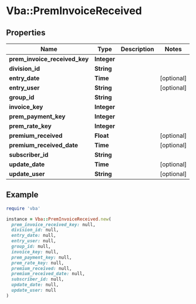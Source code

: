 # Vba::PremInvoiceReceived

## Properties

| Name | Type | Description | Notes |
| ---- | ---- | ----------- | ----- |
| **prem_invoice_received_key** | **Integer** |  |  |
| **division_id** | **String** |  |  |
| **entry_date** | **Time** |  | [optional] |
| **entry_user** | **String** |  | [optional] |
| **group_id** | **String** |  |  |
| **invoice_key** | **Integer** |  |  |
| **prem_payment_key** | **Integer** |  |  |
| **prem_rate_key** | **Integer** |  |  |
| **premium_received** | **Float** |  | [optional] |
| **premium_received_date** | **Time** |  | [optional] |
| **subscriber_id** | **String** |  |  |
| **update_date** | **Time** |  | [optional] |
| **update_user** | **String** |  | [optional] |

## Example

```ruby
require 'vba'

instance = Vba::PremInvoiceReceived.new(
  prem_invoice_received_key: null,
  division_id: null,
  entry_date: null,
  entry_user: null,
  group_id: null,
  invoice_key: null,
  prem_payment_key: null,
  prem_rate_key: null,
  premium_received: null,
  premium_received_date: null,
  subscriber_id: null,
  update_date: null,
  update_user: null
)
```

